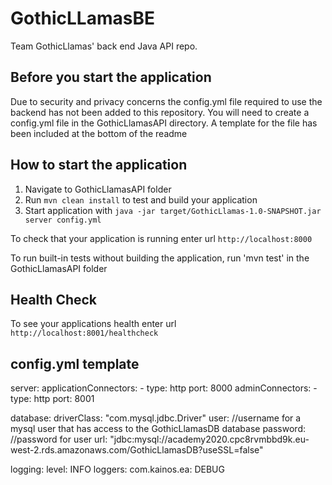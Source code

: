 # GothicLLamasBE
Team GothicLlamas' back end Java API repo.

Before you start the application
---
Due to security and privacy concerns the config.yml file required to use the backend has not been added to this repository.
You will need to create a config.yml file in the GothicLlamasAPI directory. A template for the file has been included at the bottom of the readme


How to start the application
---

1. Navigate to GothicLlamasAPI folder
2. Run `mvn clean install` to test and build your application
3. Start application with `java -jar target/GothicLlamas-1.0-SNAPSHOT.jar server config.yml`

To check that your application is running enter url `http://localhost:8000`

To run built-in tests without building the application, run 'mvn test' in the GothicLlamasAPI folder

Health Check
---

To see your applications health enter url `http://localhost:8001/healthcheck`



config.yml template
---

server:
  applicationConnectors:
    - type: http
      port: 8000
  adminConnectors:
    - type: http
      port: 8001

database:
  driverClass: "com.mysql.jdbc.Driver"
  user: //username for a mysql user that has access to the GothicLlamasDB database
  password: //password for user
  url: "jdbc:mysql://academy2020.cpc8rvmbbd9k.eu-west-2.rds.amazonaws.com/GothicLlamasDB?useSSL=false"

logging:
  level: INFO
  loggers:
    com.kainos.ea: DEBUG
